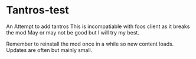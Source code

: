 # Tantros-test
An Attempt to add tantros
This is incompatiable with foos client as it breaks the mod
May or may not be good but I will try my best.

Remember to reinstall the mod once in a while so new content loads. Updates are often but mainly small.

